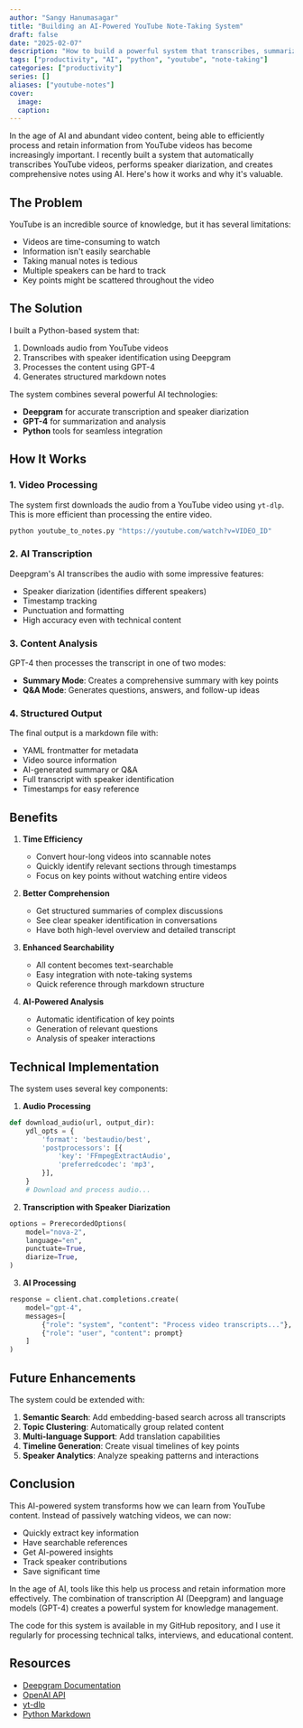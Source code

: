 ```yaml
---
author: "Sangy Hanumasagar"
title: "Building an AI-Powered YouTube Note-Taking System"
draft: false
date: "2025-02-07"
description: "How to build a powerful system that transcribes, summarizes, and analyzes YouTube videos using AI"
tags: ["productivity", "AI", "python", "youtube", "note-taking"]
categories: ["productivity"]
series: []
aliases: ["youtube-notes"]
cover:
  image: 
  caption:
---
```


In the age of AI and abundant video content, being able to efficiently process and retain information from YouTube videos has become increasingly important. I recently built a system that automatically transcribes YouTube videos, performs speaker diarization, and creates comprehensive notes using AI. Here's how it works and why it's valuable.

## The Problem

YouTube is an incredible source of knowledge, but it has several limitations:
- Videos are time-consuming to watch
- Information isn't easily searchable
- Taking manual notes is tedious
- Multiple speakers can be hard to track
- Key points might be scattered throughout the video

## The Solution

I built a Python-based system that:
1. Downloads audio from YouTube videos
2. Transcribes with speaker identification using Deepgram
3. Processes the content using GPT-4
4. Generates structured markdown notes

The system combines several powerful AI technologies:
- **Deepgram** for accurate transcription and speaker diarization
- **GPT-4** for summarization and analysis
- **Python** tools for seamless integration

## How It Works

### 1. Video Processing
The system first downloads the audio from a YouTube video using `yt-dlp`. This is more efficient than processing the entire video.

```bash
python youtube_to_notes.py "https://youtube.com/watch?v=VIDEO_ID"
```

### 2. AI Transcription
Deepgram's AI transcribes the audio with some impressive features:
- Speaker diarization (identifies different speakers)
- Timestamp tracking
- Punctuation and formatting
- High accuracy even with technical content

### 3. Content Analysis
GPT-4 then processes the transcript in one of two modes:
- **Summary Mode**: Creates a comprehensive summary with key points
- **Q&A Mode**: Generates questions, answers, and follow-up ideas

### 4. Structured Output
The final output is a markdown file with:
- YAML frontmatter for metadata
- Video source information
- AI-generated summary or Q&A
- Full transcript with speaker identification
- Timestamps for easy reference

## Benefits

1. **Time Efficiency**
   - Convert hour-long videos into scannable notes
   - Quickly identify relevant sections through timestamps
   - Focus on key points without watching entire videos

2. **Better Comprehension**
   - Get structured summaries of complex discussions
   - See clear speaker identification in conversations
   - Have both high-level overview and detailed transcript

3. **Enhanced Searchability**
   - All content becomes text-searchable
   - Easy integration with note-taking systems
   - Quick reference through markdown structure

4. **AI-Powered Analysis**
   - Automatic identification of key points
   - Generation of relevant questions
   - Analysis of speaker interactions

## Technical Implementation

The system uses several key components:

1. **Audio Processing**
```python
def download_audio(url, output_dir):
    ydl_opts = {
        'format': 'bestaudio/best',
        'postprocessors': [{
            'key': 'FFmpegExtractAudio',
            'preferredcodec': 'mp3',
        }],
    }
    # Download and process audio...
```

2. **Transcription with Speaker Diarization**
```python
options = PrerecordedOptions(
    model="nova-2",
    language="en",
    punctuate=True,
    diarize=True,
)
```

3. **AI Processing**
```python
response = client.chat.completions.create(
    model="gpt-4",
    messages=[
        {"role": "system", "content": "Process video transcripts..."},
        {"role": "user", "content": prompt}
    ]
)
```

## Future Enhancements

The system could be extended with:
1. **Semantic Search**: Add embedding-based search across all transcripts
2. **Topic Clustering**: Automatically group related content
3. **Multi-language Support**: Add translation capabilities
4. **Timeline Generation**: Create visual timelines of key points
5. **Speaker Analytics**: Analyze speaking patterns and interactions

## Conclusion

This AI-powered system transforms how we can learn from YouTube content. Instead of passively watching videos, we can now:
- Quickly extract key information
- Have searchable references
- Get AI-powered insights
- Track speaker contributions
- Save significant time

In the age of AI, tools like this help us process and retain information more effectively. The combination of transcription AI (Deepgram) and language models (GPT-4) creates a powerful system for knowledge management.

The code for this system is available in my GitHub repository, and I use it regularly for processing technical talks, interviews, and educational content.

## Resources
- [Deepgram Documentation](https://developers.deepgram.com/)
- [OpenAI API](https://platform.openai.com/)
- [yt-dlp](https://github.com/yt-dlp/yt-dlp)
- [Python Markdown](https://python-markdown.github.io/) 